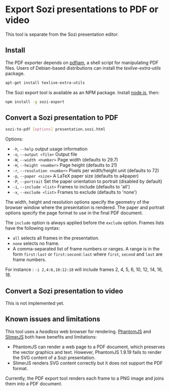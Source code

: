 Export Sozi presentations to PDF or video
=========================================

This tool is separate from the Sozi presentation editor.

Install
-------

The PDF exporter depends on [pdfjam](http://www2.warwick.ac.uk/fac/sci/statistics/staff/academic-research/firth/software/pdfjam), a shell script for manipulating PDF files.
Users of Debian-based distributions can install the *texlive-extra-utils* package.

```bash
apt-get install texlive-extra-utils
```

The Sozi export tool is available as an NPM package.
Install [node.js](https://nodejs.org/), then:

```bash
npm install -g sozi-export
```

Convert a Sozi presentation to PDF
----------------------------------

```bash
sozi-to-pdf [options] presentation.sozi.html
```

Options:

* `-h`, `--help` output usage information
* `-o`, `--output <file>` Output file
* `-W`, `--width <number>` Page width (defaults to 29.7)
* `-H`, `--height <number>` Page height (defaults to 21)
* `-r`, `--resolution <number>` Pixels per width/height unit (defaults to 72)
* `-p`, `--paper <size>` A LaTeX paper size (defaults to a4paper)
* `-P`, `--portrait` Set the paper orientation to portrait (disabled by default)
* `-i`, `--include <list>` Frames to include (defaults to 'all')
* `-x`, `--exclude <list>` Frames to exclude (defaults to 'none')

The width, height and resolution options specify the geometry of the browser window
where the presentation is rendered.
The paper and portrait options specify the page format to use in the final PDF document.

The `include` option is always applied before the `exclude` option.
Frames lists have the following syntax:

* `all` selects all frames in the presentation.
* `none` selects no frame.
* A comma-separated list of frame numbers or ranges.
  A range is in the form `first:last` or `first:second:last` where `first`, `second` and `last` are frame numbers.

For instance : `-i 2,4:6,10:12:18` will include frames 2, 4, 5, 6, 10, 12, 14, 16, 18.

Convert a Sozi presentation to video
------------------------------------

This is not implemented yet.

Known issues and limitations
----------------------------

This tool uses a *headless* web browser for rendering.
[PhantomJS](http://phantomjs.org) and [SlimerJS](https://slimerjs.org/) both have benefits and limitations:

* PhantomJS can render a web page to a PDF document, which preserves the vector graphics and text.
  However, PhantomJS 1.9.19 fails to render the SVG content of a Sozi presentation.
* SlimerJS renders SVG content correctly but it does not support the PDF format.

Currently, the PDF export tool renders each frame to a PNG image and joins them into a PDF document.

